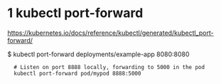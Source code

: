 


# 1 kubectl port-forward

https://kubernetes.io/docs/reference/kubectl/generated/kubectl_port-forward/

$ kubectl port-forward deployments/example-app 8080:8080
```
  # Listen on port 8888 locally, forwarding to 5000 in the pod
  kubectl port-forward pod/mypod 8888:5000
```

